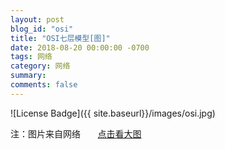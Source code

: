 ```yaml
---
layout: post
blog_id: "osi"
title: "OSI七层模型[图]"
date: 2018-08-20 00:00:00 -0700
tags: 网络
category: 网络
summary: 
comments: false
---
```


![License Badge]({{ site.baseurl}}/images/osi.jpg)

注：图片来自网络 &nbsp;&nbsp;&nbsp;&nbsp;&nbsp; <a href="http://7xic1p.com1.z0.glb.clouddn.com/osi.jpg" target="_blannk">点击看大图</a>